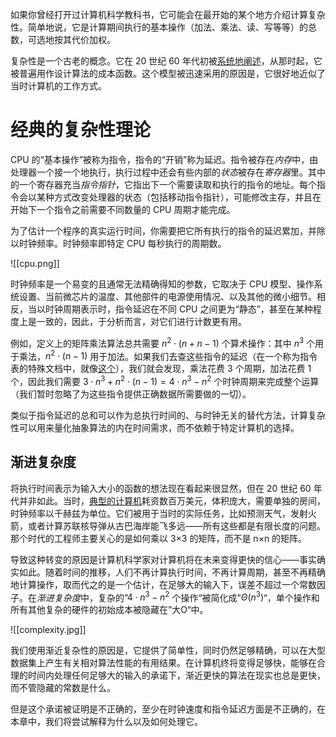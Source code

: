 如果你曾经打开过计算机科学教科书，它可能会在最开始的某个地方介绍计算复杂性。简单地说，它是计算期间执行的基本操作（加法、乘法、读、写等等）的总数，可选地按其代价加权。

复杂性是一个古老的概念。它在 20 世纪 60 年代初被[系统地阐述](http://www.cs.albany.edu/~res/comp_complexity_ams_1965.pdf)，从那时起，它被普遍用作设计算法的成本函数。这个模型被迅速采用的原因是，它很好地近似了当时计算机的工作方式。

# 经典的复杂性理论

CPU 的“基本操作”被称为指令，指令的“开销”称为延迟。指令被存在*内存*中，由处理器一个接一个地执行，执行过程中还会有些内部的*状态*被存在*寄存器*里。其中的一个寄存器充当*指令指针*，它指出下一个需要读取和执行的指令的地址。每个指令会以某种方式改变处理器的状态（包括移动指令指针），可能修改主存，并且在开始下一个指令之前需要不同数量的 CPU 周期才能完成。

为了估计一个程序的真实运行时间，你需要把它所有执行的指令的延迟累加，并除以时钟频率。时钟频率即特定 CPU 每秒执行的周期数。

![[cpu.png]]

时钟频率是一个易变的且通常无法精确得知的参数，它取决于 CPU 模型、操作系统设置、当前微芯片的温度、其他部件的电源使用情况、以及其他的微小细节。相反，当以时钟周期表示时，指令延迟在不同 CPU 之间更为“静态”，甚至在某种程度上是一致的，因此，于分析而言，对它们进行计数更有用。

例如，定义上的矩阵乘法算法总共需要 $n^2⋅(n+n−1)$ 个算术操作：其中 $n^3$ 个用于乘法，$n^2⋅(n−1)$ 用于加法。如果我们去查这些指令的延迟（在一个称为指令表的特殊文档中，就像[这个](https://www.agner.org/optimize/instruction_tables.pdf)），我们就会发现，乘法花费 3 个周期，加法花费 1 个，因此我们需要 $3⋅n^3+n^2⋅(n-1)=4⋅n^3-n^2$ 个时钟周期来完成整个运算（我们暂时忽略了为这些指令提供正确数据所需要做的一切）。

类似于指令延迟的总和可以作为总执行时间的、与时钟无关的替代方法，计算复杂性可以用来量化抽象算法的内在时间需求，而不依赖于特定计算机的选择。

## 渐进复杂度

将执行时间表示为输入大小的函数的想法现在看起来很显然，但在 20 世纪 60 年代并非如此。当时，[典型的计算机](https://en.wikipedia.org/wiki/CDC_1604)耗资数百万美元，体积庞大，需要单独的房间，时钟频率以千赫兹为单位。它们被用于当时的实际任务，比如预测天气，发射火箭，或者计算苏联核导弹从古巴海岸能飞多远——所有这些都是有限长度的问题。那个时代的工程师主要关心的是如何乘以 3×3 的矩阵，而不是 n×n 的矩阵。

导致这种转变的原因是计算机科学家对计算机将在未来变得更快的信心——事实确实如此。随着时间的推移，人们不再计算执行时间，不再计算周期，甚至不再精确地计算操作，取而代之的是一个估计，在足够大的输入下，误差不超过一个常数因子。在*渐进复杂度*中，复杂的”$4⋅n^3-n^2$ 个操作“被简化成”$Θ(n^3)$“，单个操作和所有其他复杂的硬件的初始成本被隐藏在”大O“中。

![[complexity.jpg]]

我们使用渐近复杂性的原因是，它提供了简单性，同时仍然足够精确，可以在大型数据集上产生有关相对算法性能的有用结果。在计算机终将变得足够快，能够在合理的时间内处理任何足够大的输入的承诺下，渐近更快的算法在现实也总是更快，而不管隐藏的常数是什么。

但是这个承诺被证明是不正确的，至少在时钟速度和指令延迟方面是不正确的，在本章中，我们将尝试解释为什么以及如何处理它。